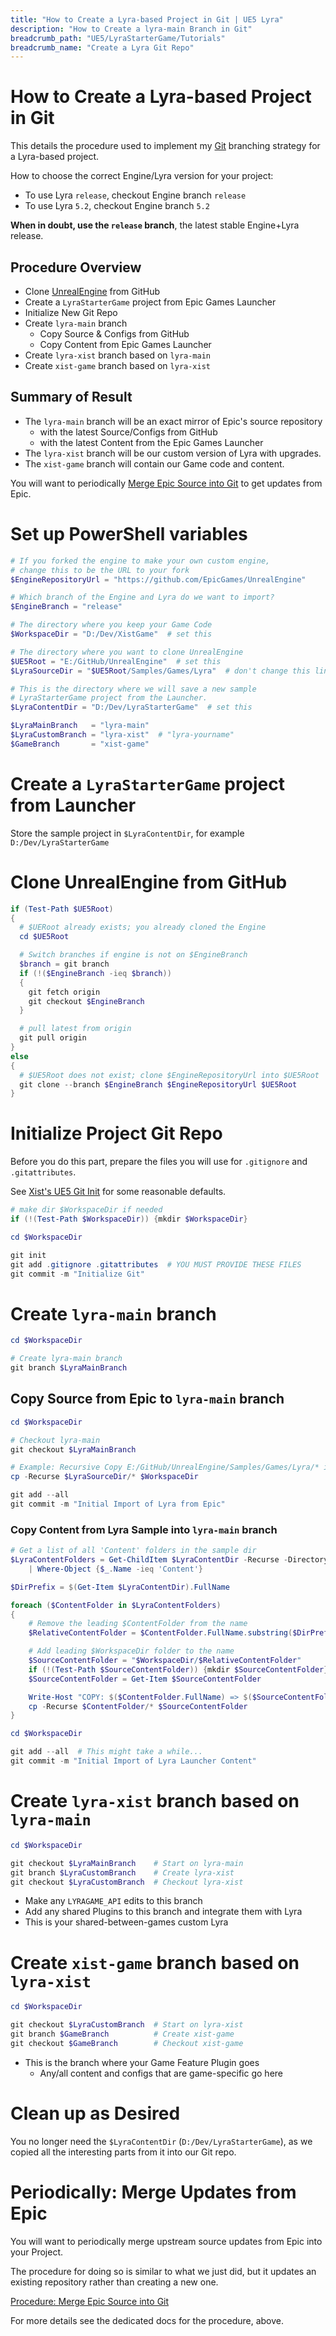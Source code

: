 ```yaml
---
title: "How to Create a Lyra-based Project in Git | UE5 Lyra"
description: "How to Create a lyra-main Branch in Git"
breadcrumb_path: "UE5/LyraStarterGame/Tutorials"
breadcrumb_name: "Create a Lyra Git Repo"
---
```


# How to Create a Lyra-based Project in Git

This details the procedure used to implement my [Git](/Git/)
branching strategy for a Lyra-based project.

How to choose the correct Engine/Lyra version for your project:

- To use Lyra `release`, checkout Engine branch `release`
- To use Lyra `5.2`, checkout Engine branch `5.2`

**When in doubt, use the `release` branch**, the latest stable Engine+Lyra release.

## Procedure Overview

- Clone [UnrealEngine](https://github.com/EpicGames/UnrealEngine) from GitHub
- Create a `LyraStarterGame` project from Epic Games Launcher
- Initialize New Git Repo
- Create `lyra-main` branch
  - Copy Source & Configs from GitHub
  - Copy Content from Epic Games Launcher
- Create `lyra-xist` branch based on `lyra-main`
- Create `xist-game` branch based on `lyra-xist`

## Summary of Result

- The `lyra-main` branch will be an exact mirror of Epic's source repository
  - with the latest Source/Configs from GitHub
  - with the latest Content from the Epic Games Launcher
- The `lyra-xist` branch will be our custom version of Lyra with upgrades.
- The `xist-game` branch will contain our Game code and content.

You will want to periodically
[Merge Epic Source into Git](./Procedure-Merge-Epic-Source-into-Git)
to get updates from Epic.


# Set up PowerShell variables

```powershell
# If you forked the engine to make your own custom engine,
# change this to be the URL to your fork
$EngineRepositoryUrl = "https://github.com/EpicGames/UnrealEngine"

# Which branch of the Engine and Lyra do we want to import?
$EngineBranch = "release"

# The directory where you keep your Game Code
$WorkspaceDir = "D:/Dev/XistGame"  # set this

# The directory where you want to clone UnrealEngine
$UE5Root = "E:/GitHub/UnrealEngine"  # set this
$LyraSourceDir = "$UE5Root/Samples/Games/Lyra"  # don't change this line

# This is the directory where we will save a new sample
# LyraStarterGame project from the Launcher.
$LyraContentDir = "D:/Dev/LyraStarterGame"  # set this

$LyraMainBranch   = "lyra-main"
$LyraCustomBranch = "lyra-xist"  # "lyra-yourname"
$GameBranch       = "xist-game"
```


# Create a `LyraStarterGame` project from Launcher

Store the sample project in `$LyraContentDir`, for example `D:/Dev/LyraStarterGame`


# Clone UnrealEngine from GitHub

```powershell
if (Test-Path $UE5Root)
{
  # $UERoot already exists; you already cloned the Engine
  cd $UE5Root

  # Switch branches if engine is not on $EngineBranch
  $branch = git branch
  if (!($EngineBranch -ieq $branch))
  {
    git fetch origin
    git checkout $EngineBranch
  }

  # pull latest from origin
  git pull origin
}
else
{
  # $UE5Root does not exist; clone $EngineRepositoryUrl into $UE5Root
  git clone --branch $EngineBranch $EngineRepositoryUrl $UE5Root
}
```

# Initialize Project Git Repo

Before you do this part, prepare the files you will use for `.gitignore` and `.gitattributes`.

See [Xist's UE5 Git Init](https://github.com/XistGG/UE5-Git-Init)
for some reasonable defaults.

```powershell
# make dir $WorkspaceDir if needed
if (!(Test-Path $WorkspaceDir)) {mkdir $WorkspaceDir}

cd $WorkspaceDir

git init
git add .gitignore .gitattributes  # YOU MUST PROVIDE THESE FILES
git commit -m "Initialize Git"
```


# Create `lyra-main` branch

```powershell
cd $WorkspaceDir

# Create lyra-main branch
git branch $LyraMainBranch
```

## Copy Source from Epic to `lyra-main` branch

```powershell
cd $WorkspaceDir

# Checkout lyra-main
git checkout $LyraMainBranch

# Example: Recursive Copy E:/GitHub/UnrealEngine/Samples/Games/Lyra/* into Workspace dir
cp -Recurse $LyraSourceDir/* $WorkspaceDir

git add --all
git commit -m "Initial Import of Lyra from Epic"
```

### Copy Content from Lyra Sample into `lyra-main` branch

```powershell
# Get a list of all 'Content' folders in the sample dir
$LyraContentFolders = Get-ChildItem $LyraContentDir -Recurse -Directory `
    | Where-Object {$_.Name -ieq 'Content'}

$DirPrefix = $(Get-Item $LyraContentDir).FullName

foreach ($ContentFolder in $LyraContentFolders)
{
    # Remove the leading $ContentFolder from the name
    $RelativeContentFolder = $ContentFolder.FullName.substring($DirPrefix.length+1)

    # Add leading $WorkspaceDir folder to the name
    $SourceContentFolder = "$WorkspaceDir/$RelativeContentFolder"
    if (!(Test-Path $SourceContentFolder)) {mkdir $SourceContentFolder}
    $SourceContentFolder = Get-Item $SourceContentFolder

    Write-Host "COPY: $($ContentFolder.FullName) => $($SourceContentFolder.FullName)"
    cp -Recurse $ContentFolder/* $SourceContentFolder
}

cd $WorkspaceDir

git add --all  # This might take a while...
git commit -m "Initial Import of Lyra Launcher Content"
```

# Create `lyra-xist` branch based on `lyra-main`

```powershell
cd $WorkspaceDir

git checkout $LyraMainBranch    # Start on lyra-main
git branch $LyraCustomBranch    # Create lyra-xist
git checkout $LyraCustomBranch  # Checkout lyra-xist
```

- Make any `LYRAGAME_API` edits to this branch
- Add any shared Plugins to this branch and integrate them with Lyra
- This is your shared-between-games custom Lyra


# Create `xist-game` branch based on `lyra-xist`

```powershell
cd $WorkspaceDir

git checkout $LyraCustomBranch  # Start on lyra-xist
git branch $GameBranch          # Create xist-game
git checkout $GameBranch        # Checkout xist-game
```

- This is the branch where your Game Feature Plugin goes
  - Any/all content and configs that are game-specific go here


# Clean up as Desired

You no longer need the `$LyraContentDir` (`D:/Dev/LyraStarterGame`),
as we copied all the interesting parts from it into our Git repo.


# Periodically: Merge Updates from Epic

You will want to periodically merge upstream source updates from Epic
into your Project.

The procedure for doing so is similar to what we just did, but it
updates an existing repository rather than creating a new one.

[Procedure: Merge Epic Source into Git](./Procedure-Merge-Epic-Source-into-Git)

For more details see the dedicated docs for the procedure, above.
